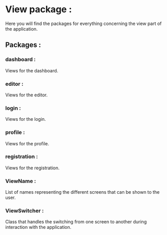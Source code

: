 # View package :

Here you will find the packages for everything concerning the view part of the application.

## Packages :
### dashboard :
<p>
Views for the dashboard.
</p>

### editor :
<p>
Views for the editor.
</p>

### login :
<p>
Views for the login.
</p>

### profile :
<p>
Views for the profile.
</p>

### registration :
<p>
Views for the registration.
</p>

### ViewName :
<p>
List of names representing the different screens that can be shown to the user.
</p>

### ViewSwitcher :
<p>
Class that handles the switching from one screen to another during interaction with the application.
</p>

